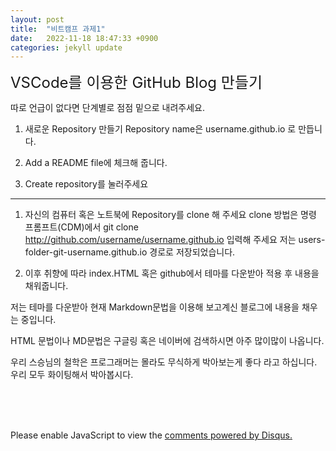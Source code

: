 ```yaml
---
layout: post
title:  "비트캠프 과제1"
date:   2022-11-18 18:47:33 +0900
categories: jekyll update
---
```


<span style="font-size:24px;">VSCode를 이용한 GitHub Blog 만들기</span>

따로 언급이 없다면 단계별로 점점 밑으로 내려주세요.

1. 새로운 Repository 만들기
Repository name은 username.github.io 로 만듭니다.

2. Add a README file에 체크해 줍니다.

3. Create repository를 눌러주세요

-----------------------------------------------------------------------

1. 자신의 컴퓨터 혹은 노트북에 Repository를 clone 해 주세요
clone 방법은 명령 프롬프트(CDM)에서 git clone http://github.com/username/username.github.io 입력해 주세요
저는 users-folder-git-username.github.io 경로로 저장되었습니다.

2. 이후 취향에 따라 index.HTML 혹은 github에서 테마를 다운받아
적용 후 내용을 채워줍니다.

저는 테마를 다운받아 현재 Markdown문법을 이용해 보고계신 블로그에 내용을 채우는 중입니다.

HTML 문법이나 MD문법은 구글링 혹은 네이버에 검색하시면 아주 많이많이 나옵니다.

우리 스승님의 철학은 프로그래머는 몰라도 무식하게 박아보는게 좋다 라고 하십니다. 
우리 모두 화이팅해서 박아봅시다.


<br><br><br>

<div id="disqus_thread"></div>
<script>
    /**
    *  RECOMMENDED CONFIGURATION VARIABLES: EDIT AND UNCOMMENT THE SECTION BELOW TO INSERT DYNAMIC VALUES FROM YOUR PLATFORM OR CMS.
    *  LEARN WHY DEFINING THESE VARIABLES IS IMPORTANT: https://disqus.com/admin/universalcode/#configuration-variables    */
    /*
    var disqus_config = function () {
    this.page.url = PAGE_URL;  // Replace PAGE_URL with your page's canonical URL variable
    this.page.identifier = PAGE_IDENTIFIER; // Replace PAGE_IDENTIFIER with your page's unique identifier variable
    };
    */
    (function() { // DON'T EDIT BELOW THIS LINE
    var d = document, s = d.createElement('script');
    s.src = 'https://melonweb.disqus.com/embed.js';
    s.setAttribute('data-timestamp', +new Date());
    (d.head || d.body).appendChild(s);
    })();
</script>
<noscript>Please enable JavaScript to view the <a href="https://disqus.com/?ref_noscript">comments powered by Disqus.</a></noscript>